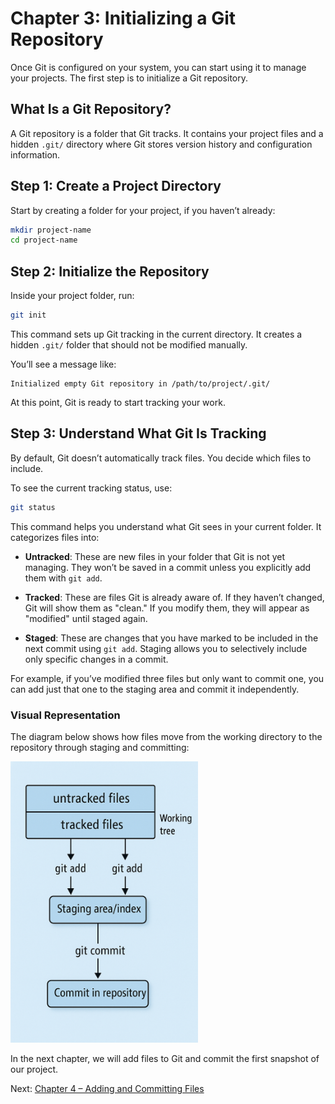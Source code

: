 # Chapter 3: Initializing a Git Repository

Once Git is configured on your system, you can start using it to manage your projects. The first step is to initialize a Git repository.

## What Is a Git Repository?

A Git repository is a folder that Git tracks. It contains your project files and a hidden `.git/` directory where Git stores version history and configuration information.

## Step 1: Create a Project Directory

Start by creating a folder for your project, if you haven’t already:

```bash
mkdir project-name
cd project-name
```

## Step 2: Initialize the Repository

Inside your project folder, run:

```bash
git init
```

This command sets up Git tracking in the current directory. It creates a hidden `.git/` folder that should not be modified manually.

You’ll see a message like:

```
Initialized empty Git repository in /path/to/project/.git/
```

At this point, Git is ready to start tracking your work.

## Step 3: Understand What Git Is Tracking

By default, Git doesn’t automatically track files. You decide which files to include.

To see the current tracking status, use:

```bash
git status
```

This command helps you understand what Git sees in your current folder. It categorizes files into:

- **Untracked**: These are new files in your folder that Git is not yet managing. They won’t be saved in a commit unless you explicitly add them with `git add`.

- **Tracked**: These are files Git is already aware of. If they haven’t changed, Git will show them as "clean." If you modify them, they will appear as "modified" until staged again.

- **Staged**: These are changes that you have marked to be included in the next commit using `git add`. Staging allows you to selectively include only specific changes in a commit.

For example, if you’ve modified three files but only want to commit one, you can add just that one to the staging area and commit it independently.

### Visual Representation

The diagram below shows how files move from the working directory to the repository through staging and committing:

  <img src="https://github.com/jagan-l/bversity-seedweek-bioinfo/blob/main/session-1_git_github/images/git_stating.png" alt="Git staging workflow" width="300"/>
</p>

In the next chapter, we will add files to Git and commit the first snapshot of our project.

Next: [Chapter 4 – Adding and Committing Files](chapter_4_add_commit.md)
